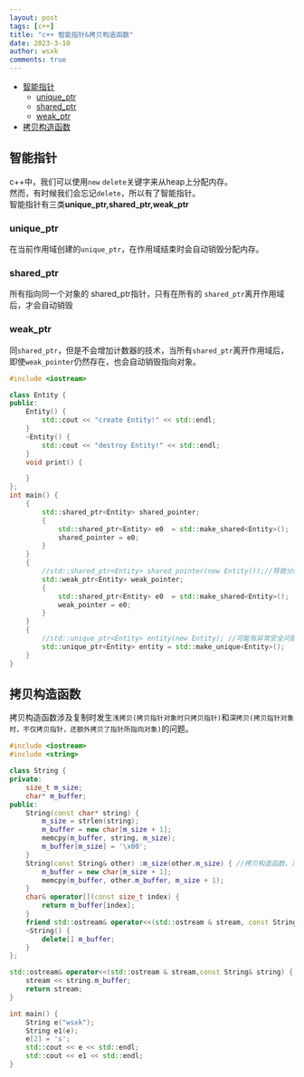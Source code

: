 ```yaml
---
layout: post
tags: [c++]
title: "c++ 智能指针&拷贝构造函数"
date: 2023-3-10
author: wsxk
comments: true
---
```


- [智能指针](#智能指针)
  - [unique\_ptr](#unique_ptr)
  - [shared\_ptr](#shared_ptr)
  - [weak\_ptr](#weak_ptr)
- [拷贝构造函数](#拷贝构造函数)



## 智能指针<br>
c++中，我们可以使用`new` `delete`关键字来从heap上分配内存。<br>
然而，有时候我们会忘记`delete`，所以有了智能指针。<br>
智能指针有三类**unique_ptr,shared_ptr,weak_ptr**<br>

### unique_ptr<br>
在当前作用域创建的`unique_ptr`，在作用域结束时会自动销毁分配内存。<br>
### shared_ptr<br>
所有指向同一个对象的 shared_ptr指针，只有在所有的 `shared_ptr`离开作用域后，才会自动销毁<br>
### weak_ptr<br>
同`shared_ptr`，但是不会增加计数器的技术，当所有`shared_ptr`离开作用域后，即使`weak_pointer`仍然存在，也会自动销毁指向对象。<br>
```c++
#include <iostream>

class Entity {
public:
	Entity() {
		std::cout << "create Entity!" << std::endl;
	}
	~Entity() {
		std::cout << "destroy Entity!" << std::endl;
	}
	void print() {

	}
};
int main() {
    {
        std::shared_ptr<Entity> shared_pointer;
        {
            std::shared_ptr<Entity> e0  = std::make_shared<Entity>();
			shared_pointer = e0;
        }
    }
	{
		//std::shared_ptr<Entity> shared_pointer(new Entity());//导致分配2次，影响性能
		std::weak_ptr<Entity> weak_pointer;
		{
			std::shared_ptr<Entity> e0  = std::make_shared<Entity>();
			weak_pointer = e0;
		}
	}
	{
		//std::unique_ptr<Entity> entity(new Entity); //可能有异常安全问题
		std::unique_ptr<Entity> entity = std::make_unique<Entity>();
	}
}
```


## 拷贝构造函数<br>
拷贝构造函数涉及复制时发生`浅拷贝(拷贝指针对象时只拷贝指针)`和`深拷贝(拷贝指针对象时，不仅拷贝指针，还额外拷贝了指针所指向对象)`的问题。<br>
```c++
#include <iostream>
#include <string>

class String {
private:
	size_t m_size;
	char* m_buffer;
public:
	String(const char* string) {
		m_size = strlen(string);
		m_buffer = new char[m_size + 1];
		memcpy(m_buffer, string, m_size);
		m_buffer[m_size] = '\x00';
	}
	String(const String& other) :m_size(other.m_size) { //拷贝构造函数，深拷贝
		m_buffer = new char[m_size + 1];
		memcpy(m_buffer, other.m_buffer, m_size + 1);
	}
	char& operator[](const size_t index) {
		return m_buffer[index];
	}
	friend std::ostream& operator<<(std::ostream & stream, const String& string);
	~String() {
		delete[] m_buffer;
	}
};

std::ostream& operator<<(std::ostream & stream,const String& string) {
	stream << string.m_buffer;
	return stream;
}

int main() {
	String e("wsxk");
	String e1(e);
	e[2] = 's';
	std::cout << e << std::endl;
	std::cout << e1 << std::endl;
}
```